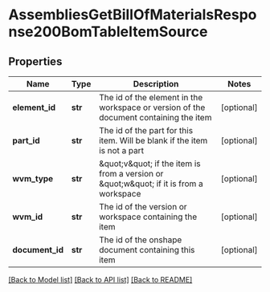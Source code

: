 # AssembliesGetBillOfMaterialsResponse200BomTableItemSource

## Properties
Name | Type | Description | Notes
------------ | ------------- | ------------- | -------------
**element_id** | **str** | The id of the element in the workspace or             version of the document containing the item | [optional] 
**part_id** | **str** | The id of the part for this item. Will be             blank if the item is not a part | [optional] 
**wvm_type** | **str** | \&quot;v\&quot; if the item is from a version or \&quot;w\&quot; if             it is from a workspace | [optional] 
**wvm_id** | **str** | The id of the version or workspace containing             the item | [optional] 
**document_id** | **str** | The id of the onshape document containing             this item | [optional] 

[[Back to Model list]](../README.md#documentation-for-models) [[Back to API list]](../README.md#documentation-for-api-endpoints) [[Back to README]](../README.md)


